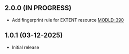 ## 2.0.0 (IN PROGRESS)
- Add fingerprint rule for EXTENT resource [MODLD-390](https://folio-org.atlassian.net/browse/MODLD-390)

## 1.0.1 (03-12-2025)
- Initial release
